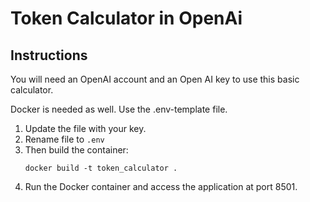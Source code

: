 # Token Calculator in OpenAi

## Instructions

You will need an OpenAI account and an Open AI key to use this basic calculator.

Docker is needed as well. Use the .env-template file.

1. Update the file with your key.
2. Rename file to `.env`
3. Then build the container:
    ```docker
    docker build -t token_calculator .
    ```
5. Run the Docker container and access the application at port 8501.